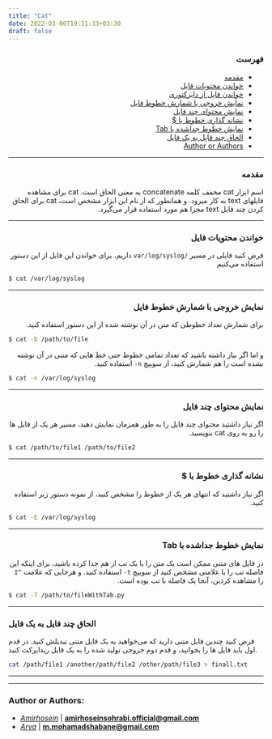 ```yaml
---
title: "Cat"
date: 2022-03-06T19:31:33+03:30
draft: false
---
```


<div dir='rtl'>


### فهرست

  - [مقدمه](#مقدمه)
  - [خواندن محتویات فایل](#خواندن-محتویات-فایل)
  - [خواندن فایل از دایرکتوری](#خواندن-فایل-از-دایرکتوری)
  - [نمایش خروجی با شمارش خطوط فایل](#نمایش-خروجی-با-شمارش-خطوط-فایل)
  - [نمایش محتوای چند فایل](#نمایش-محتوای-چند-فایل)
  - [نشانه گذاری خطوط با $](#نشانه-گذاری-خطوط-با-)
  - [نمایش خطوط جداشده با Tab](#نمایش-خطوط-جداشده-با-tab)
  - [الحاق چند فایل به یک فایل](#الحاق-چند-فایل-به-یک-فایل)
  - [Author or Authors](#author-or-authors)
  
</div>

---
<div dir='rtl'>

### مقدمه

اسم ابزار
cat
مخفف کلمه
concatenate
به معنی الحاق است.
cat
برای مشاهده فایلهای
text
به کار میرود.
و همانطور که از نام این ابزار مشخص است،
cat
برای الحاق کردن چند فایل
text
مجزا هم مورد استفاده قرار می‌گیرد.

</div>

---
<div dir='rtl'>

### خواندن محتویات فایل

فرض کنید فایلی در مسیر
`/var/log/syslog`
داریم،
برای خواندن این فایل
از این دستور استفاده می‌کنیم

</div>

```bash
$ cat /var/log/syslog
```

---

<div dir='rtl'>

### نمایش خروجی با شمارش خطوط فایل

برای شمارش تعداد خطوطی که متن در آن نوشته شده از این دستور استفاده کنید.

</div>

```bash
$ cat -b /path/to/file
```

<div dir='rtl'>

و اما اگر نیاز داشته باشید که تعداد تمامی خطوط حتی خط هایی که متنی در آن نوشته
نشده است را هم شمارش کنید، از سوییچ
`n-`
استفاده کنید.
</div>

```bash
$ cat -n /var/log/syslog
```
---
<div dir='rtl'>

### نمایش محتوای چند فایل

اگر نیاز داشتید محتوای چند فایل را به طور همزمان نمایش دهید،
مسیر هر یک از فایل ها را رو به روی
cat
بنویسید.
</div>

```bash
$ cat /path/to/file1 /path/to/file2
```

---
<div dir='rtl'>

### نشانه گذاری خطوط با $
اگر نیاز داشتید که انتهای هر یک از خطوط را مشخص کنید، از نمونه دستور زیر استفاده کنید.
</div>

```bash
$ cat -E /var/log/syslog
```

---
<div dir='rtl'>

### نمایش خطوط جداشده با Tab

در فایل های متنی ممکن است یک متن را با یک تب
از هم جدا کرده باشید، برای اینکه این فاصله تب را با علامتی مشخص کنید
از سوییچ
`t-`
استفاده کنید.
و هرجایی که علامت
`^I`
را مشاهده کردین، آنجا یک فاصله با تب بوده است.
</div>

```bash
$ cat -T /path/to/fileWithTab.py
```

---

### الحاق چند فایل به یک فایل

فرض کنید چندین فایل متنی دارید که می‌خواهید به یک فایل متنی تبدیلش کنید.
در قدم اول باید فایل ها را بخوانید، و قدم دوم خروجی تولید شده را به یک فایل ریدایرکت کنید.

```bash
cat /path/file1 /another/path/file2 /other/path/file3 > finall.txt
```

---

---

### Author or Authors:

- *[Amirhosein](https://github.com/amirhoseinsb)* | **<amirhoseinsohrabi.official@gmail.com>**
- *[Arya](https://github.com/shabane)* | **m.mohamadshabane@gmail.com**

